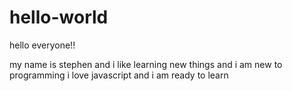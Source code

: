 # hello-world

hello everyone!!

my name is stephen and i like learning new things and i am new to programming 
i love javascript and i am ready to learn

